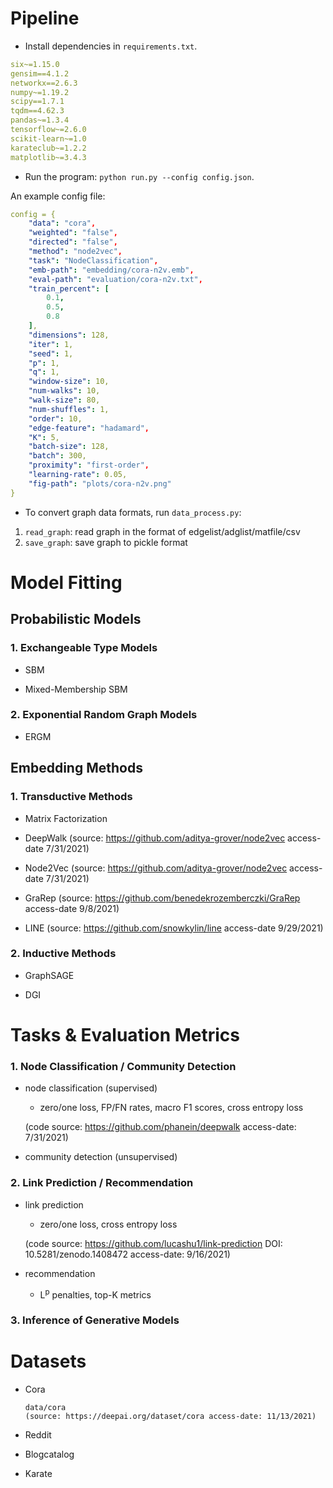 
# Pipeline
- Install dependencies in `requirements.txt`. 
```yaml
six~=1.15.0
gensim==4.1.2
networkx==2.6.3
numpy~=1.19.2
scipy==1.7.1
tqdm==4.62.3
pandas~=1.3.4
tensorflow~=2.6.0
scikit-learn~=1.0
karateclub~=1.2.2
matplotlib~=3.4.3
```

- Run the program: 
`python run.py --config config.json`. 

An example config file: 
```yaml
config = {
    "data": "cora",
    "weighted": "false",
    "directed": "false",
    "method": "node2vec",
    "task": "NodeClassification",
    "emb-path": "embedding/cora-n2v.emb",
    "eval-path": "evaluation/cora-n2v.txt",
    "train_percent": [
        0.1,
        0.5,
        0.8
    ],
    "dimensions": 128,
    "iter": 1,
    "seed": 1,
    "p": 1,
    "q": 1,
    "window-size": 10,
    "num-walks": 10,
    "walk-size": 80,
    "num-shuffles": 1,
    "order": 10,
    "edge-feature": "hadamard",
    "K": 5, 
    "batch-size": 128, 
    "batch": 300,
    "proximity": "first-order", 
    "learning-rate": 0.05, 
    "fig-path": "plots/cora-n2v.png"
}
```

- To convert graph data formats, run `data_process.py`:
1. `read_graph`: read graph in the format of edgelist/adglist/matfile/csv
2. `save_graph`: save graph to pickle format

# Model Fitting
## Probabilistic Models

### 1. Exchangeable Type Models

- SBM
    
- Mixed-Membership SBM

### 2. Exponential Random Graph Models

- ERGM

## Embedding Methods
### 1. Transductive Methods
- Matrix Factorization 

- DeepWalk (source: https://github.com/aditya-grover/node2vec access-date 7/31/2021)

- Node2Vec (source: https://github.com/aditya-grover/node2vec access-date 7/31/2021)

- GraRep (source: https://github.com/benedekrozemberczki/GraRep access-date 9/8/2021)

- LINE (source: https://github.com/snowkylin/line access-date 9/29/2021)

### 2. Inductive Methods
- GraphSAGE

- DGI


# Tasks & Evaluation Metrics
### 1. Node Classification / Community Detection
- node classification (supervised)

    - zero/one loss, FP/FN rates, macro F1 scores, cross entropy loss
    
    (code source: https://github.com/phanein/deepwalk access-date: 7/31/2021)

- community detection (unsupervised)

### 2. Link Prediction / Recommendation

- link prediction

    - zero/one loss, cross entropy loss

    (code source: https://github.com/lucashu1/link-prediction DOI: 10.5281/zenodo.1408472 access-date: 9/16/2021)

- recommendation
    
    - L<sup>p</sup> penalties, top-K metrics

### 3. Inference of Generative Models



# Datasets
- Cora
  ```
  data/cora
  (source: https://deepai.org/dataset/cora access-date: 11/13/2021)
  ```

- Reddit

- Blogcatalog

- Karate



